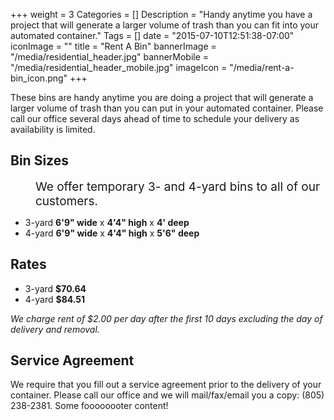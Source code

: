 +++
weight = 3
Categories = []
Description = "Handy anytime you have a project that will generate a larger volume of trash than you can fit into your automated container."
Tags = []
date = "2015-07-10T12:51:38-07:00"
iconImage = ""
title = "Rent A Bin"
bannerImage = "/media/residential_header.jpg"
bannerMobile = "/media/residential_header_mobile.jpg"
imageIcon = "/media/rent-a-bin_icon.png"
+++

These bins are handy anytime you are doing a project that will generate a larger volume of trash than you can put in your automated container. Please call our office several days ahead of time to schedule your delivery as availability is limited.

## Bin Sizes
<p style="margin-left: 40px;" id="yui_3_17_2_1_1436557289457_312"><span style="font-size:19px" id="yui_3_17_2_1_1436557289457_311">We offer temporary 3- and 4-yard bins to all of our customers.</span></p>

* 3-yard  **6'9" wide** x **4'4" high** x **4' deep**
* 4-yard  **6'9" wide** x **4'4" high** x **5'6" deep**

## Rates
*  3-yard  **$70.64**
*  4-yard  **$84.51**

*We charge rent of $2.00 per day after the first 10 days excluding the day of delivery and removal.*

## Service Agreement
We require that you fill out a service agreement prior to the delivery of your container. Please call our office and we will mail/fax/email you a copy: (805) 238-2381.
Some foooooooter content!